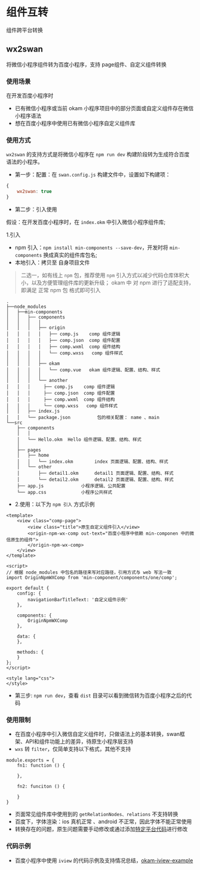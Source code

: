 # 组件互转
组件跨平台转换

## wx2swan
将微信小程序组件转为百度小程序，支持 page组件、自定义组件转换

### 使用场景

在开发百度小程序时

- 已有微信小程序或当前 okam 小程序项目中的部分页面或自定义组件存在微信小程序语法
- 想在百度小程序中使用已有微信小程序自定义组件库

### 使用方式

`wx2swan` 的支持方式是将微信小程序在 `npm run dev` 构建阶段转为生成符合百度语法的小程序。

* 第一步：配置：在 `swan.config.js` 构建文件中，设置如下构建项：


``` swan.config.js
{
    wx2swan: true
}

```

* 第二步：引入使用

假设：在开发百度小程序时，在 `index.okm` 中引入微信小程序组件库;

1.引入

* npm 引入：`npm install min-components --save-dev`，开发时将 `min-components` 换成真实的组件库包名;
* 本地引入：拷贝至 自身项目文件

> 二选一，如有线上 `npm` 包，推荐使用 `npm` 引入方式以减少代码仓库体积大小，以及方便管理组件库的更新升级；
okam 中 对 npm 进行了适配支持，即满足 正常 npm 包 格式即可引入

```
.
├──node_modules
│   ├──min-components
│   │   ├── components
│   │   │   │
│   │   │   ├── origin
│   │   │   │   ├── comp.js    comp 组件逻辑
│   │   │   │   ├── comp.json  comp 组件配置
│   │   │   │   ├── comp.wxml  comp 组件结构
│   │   │   │   └── comp.wxss   comp 组件样式
│   │   │   │ 
│   │   │   ├── okam
│   │   │   │   └── comp.vue   okam 组件逻辑、配置、结构、样式
│   │   │   │   
│   │   │   └── another
│   │   │     ├── comp.js    comp 组件逻辑
│   │   │     ├── comp.json  comp 组件配置
│   │   │     ├── comp.wxml  comp 组件结构
│   │   │     └── comp.wxss   comp 组件样式
│   │   ├── index.js
│   │   └── package.json          包的相关配置： name 、main
└──src
    ├── components
    │   │ 
    │   └── Hello.okm  Hello 组件逻辑、配置、结构、样式
    │ 
    ├── pages
    │   ├── home
    │   │   └── index.okm        index 页面逻辑、配置、结构、样式
    │   └── other
    │       ├── detail1.okm      detail1 页面逻辑、配置、结构、样式
    │       └── detail2.okm      detail2 页面逻辑、配置、结构、样式
    ├── app.js              小程序逻辑、公共配置
    └── app.css             小程序公共样式
```

* 2.使用：以下为 `npm 引入` 方式示例

```
<template>
    <view class="comp-page">
        <view class="title">原生自定义组件引入</view>
        <origin-npm-wx-comp out-text="百度小程序中依赖 min-componen 中的微信原生的组件">
        </origin-npm-wx-comp>
    </view>
</template>

<script>
// 根据 node_modules 中包名的路径来写对应路径，引用方式与 web 写法一致
import OriginNpmWXComp from 'min-component/components/one/comp';

export default {
    config: {
        navigationBarTitleText: '自定义组件示例'
    },

    components: {
        OriginNpmWXComp
    },

    data: {
    },

    methods: {
    }
};
</script>

<style lang="css">
</style>

```

* 第三步: `npm run dev`，查看 `dist` 目录可以看到微信转为百度小程序之后的代码

### 使用限制

* 在百度小程序中引入微信自定义组件时，只做语法上的基本转换，swan框架、API和组件功能上的差异，待原生小程序层支持
* `wxs` 转 `filter`，仅简单支持以下格式，其他不支持

```
module.exports = {
    fn1: function () {

    },

    fn2: funciton () {

    }
}
```
* 页面常见组件库中使用到的 `getRelationNodes、relations` 不支持转换
* 百度下，字体渲染：ios 真机正常 、android 不正常，因此字体不能正常使用
* 转换存在的问题，原生问题需要手动修改或通过添加[特定平台代码](/advance/platformSpecCode)进行修改


### 代码示例
* 百度小程序中使用 `iview` 的代码示例及支持情况总结，[okam-iview-example](https://github.com/awesome-okam/okam-iview-example)

